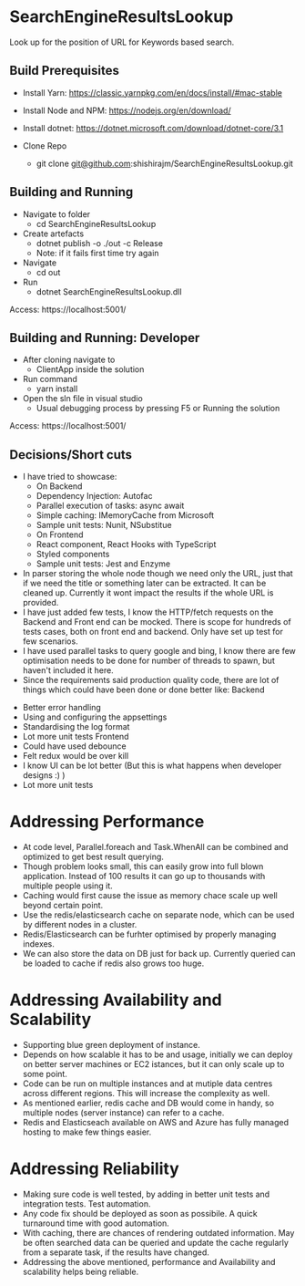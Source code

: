 # SearchEngineResultsLookup
Look up for the position of URL for Keywords based search.

## Build Prerequisites
- Install Yarn: https://classic.yarnpkg.com/en/docs/install/#mac-stable
- Install Node and NPM: https://nodejs.org/en/download/
- Install dotnet: https://dotnet.microsoft.com/download/dotnet-core/3.1

- Clone Repo
  * git clone git@github.com:shishirajm/SearchEngineResultsLookup.git

## Building and Running

- Navigate to folder
  * cd SearchEngineResultsLookup
- Create artefacts
  * dotnet publish -o ./out -c Release
  * Note: if it fails first time try again
- Navigate
  * cd out
- Run
  * dotnet SearchEngineResultsLookup.dll

Access: https://localhost:5001/

## Building and Running: Developer
- After cloning navigate to
  * ClientApp inside the solution
- Run command
  * yarn install
- Open the sln file in visual studio
  * Usual debugging process by pressing F5 or Running the solution

Access: https://localhost:5001/

## Decisions/Short cuts
- I have tried to showcase:
  * On Backend
  * Dependency Injection: Autofac
  * Parallel execution of tasks: async await
  * Simple caching: IMemoryCache from Microsoft
  * Sample unit tests: Nunit, NSubstitue
  * On Frontend
  * React component, React Hooks with TypeScript
  * Styled components
  * Sample unit tests: Jest and Enzyme
- In parser storing the whole node though we need only the URL, just that if we need the title or something later can be extracted. It can be cleaned up. Currently it wont impact the results if the whole URL is provided.
- I have just added few tests, I know the HTTP/fetch requests on the Backend and Front end can be mocked. There is scope for hundreds of tests cases, both on front end and backend. Only have set up test for few scenarios.
- I have used parallel tasks to query google and bing, I know there are few optimisation needs to be done for number of threads to spawn, but haven't included it here.
- Since the requirements said production quality code, there are lot of things which could have been done or done better like:
  Backend
 * Better error handling
 * Using and configuring the appsettings
 * Standardising the log format
 * Lot more unit tests
  Frontend
 * Could have used debounce
 * Felt redux would be over kill
 * I know UI can be lot better (But this is what happens when developer designs :) )
 * Lot more unit tests
 
 # Addressing Performance
 - At code level, Parallel.foreach and Task.WhenAll can be combined and optimized to get best result querying.
 - Though problem looks small, this can easily grow into full blown application. Instead of 100 results it can go up to thousands with multiple people using it.
 - Caching would first cause the issue as memory chace scale up well beyond certain point. 
 - Use the redis/elasticsearch cache on separate node, which can be used by different nodes in a cluster.
 - Redis/Elasticsearch can be furhter optimised by properly managing indexes.
 - We can also store the data on DB just for back up. Currently queried can be loaded to cache if redis also grows too huge.
 
 # Addressing Availability and Scalability
 - Supporting blue green deployment of instance.
 - Depends on how scalable it has to be and usage, initially we can deploy on better server machines or EC2 istances, but it can only scale up to some point.
 - Code can be run on multiple instances and at mutiple data centres across different regions. This will increase the complexity as well.
 - As mentioned earlier, redis cache and DB would come in handy, so multiple nodes (server instance) can refer to a cache.
 - Redis and Elasticseach available on AWS and Azure has fully managed hosting to make few things easier.
 
 # Addressing Reliability
 - Making sure code is well tested, by adding in better unit tests and integration tests. Test automation.
 - Any code fix should be deployed as soon as possibile. A quick turnaround time with good automation.
 - With caching, there are chances of rendering outdated information. May be often searched data can be queried and update the cache regularly from a separate task, if the results have changed.
 - Addressing the above mentioned, performance and Availability and scalability helps being reliable.
 

